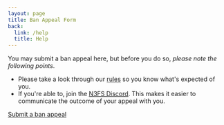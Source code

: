 ```yaml
---
layout: page
title: Ban Appeal Form
back:
  link: /help
  title: Help
---
```


You may submit a ban appeal here, but before you do so, *please note the following points*. 

* Please take a look through our [rules](/rules) so you know what's expected of you. 
* If you're able to, join the [N3FS Discord](/discord). This makes it easier to communicate the outcome of your appeal with you.

<a href="https://docs.google.com/forms/d/e/1FAIpQLSevXusSaNZx2dgM9LsuoQvTGHSB01Iv_DSA6BF2SWx1_xCbUg/viewform" class="action">Submit a ban appeal</a>

